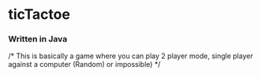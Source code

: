 # ticTactoe

### Written in Java ###

/* This is basically a game where you can play 2 player mode, single player against a computer (Random) or impossible)  */
 

